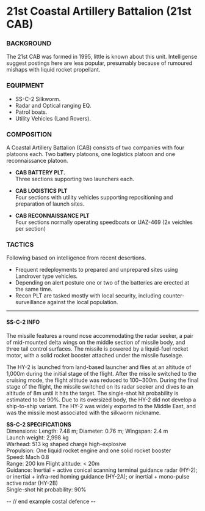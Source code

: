 #  21st Coastal Artillery Battalion (21st CAB)

### BACKGROUND  
The 21st CAB was formed in 1995, little is known about this unit. Intelligense suggest postings here are less popular, presumably because of rumoured mishaps with liquid rocket propellant.


### EQUIPMENT 
* SS-C-2 Silkworm.  
* Radar and Optical ranging EQ.  
* Patrol boats.  
* Utility Vehicles (Land Rovers).  

### COMPOSITION 
A Coastal Artillery Battalion (CAB) consists of two companies with four platoons each. Two battery platoons, one logistics platoon and one reconnaissance platoon.


* **CAB BATTERY PLT.**  
Three sections supporting two launchers each.

* **CAB LOGISTICS PLT**  
Four sections with utility vehicles supporting repositioning and preparation of launch sites.

* **CAB RECONNAISSANCE PLT**  
Four sections normally operating speedboats or UAZ-469 (2x veichles per section) 

 
### TACTICS  
Following based on intelligence from recent desertions.  
* Frequent redeployments to prepared and unprepared sites using Landrover type vehicles.  
* Depending on alert posture one or two of the batteries are erected at the same time.  
* Recon PLT are tasked mostly with local security, including counter-surveillance against the local population.  

---

#### SS-C-2 INFO  
The missile features a round nose accommodating the radar seeker, a pair of mid-mounted delta wings on the middle section of missile body, and three tail control surfaces. The missile is powered by a liquid-fuel rocket motor, with a solid rocket booster attached under the missile fuselage.  
  
The HY-2 is launched from land-based launcher and flies at an altitude of 1,000m during the initial stage of the flight. After the missile switched to the cruising mode, the flight altitude was reduced to 100~300m. During the final stage of the flight, the missile switched on its radar seeker and dives to an altitude of 8m until it hits the target. The single-shot hit probability is estimated to be 90%. Due to its oversized body, the HY-2 did not develop a ship-to-ship variant. The HY-2 was widely exported to the Middle East, and was the missile most associated with the silkworm nickname. 


**SS-C-2 SPECIFICATIONS**  
Dimensions: Length: 7.48 m; Diameter: 0.76 m; Wingspan: 2.4 m  
Launch weight: 2,998 kg  
Warhead: 513 kg shaped charge high-explosive  
Propulsion: One liquid rocket engine and one solid rocket booster  
Speed: Mach 0.8  
Range: 200 km
Flight altitude: < 20m  
Guidance: Inertial + active conical scanning terminal guidance radar (HY-2); or inertial + infra-red homing guidance (HY-2A); or inertial + mono-pulse active radar (HY-2B)  
Single-shot hit probability: 90%  

-- // end example costal defence --